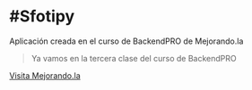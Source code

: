 #Sfotipy
=======

Aplicación creada en el curso de BackendPRO de Mejorando.la

>Ya vamos en la tercera clase del curso de BackendPRO

[Visita Mejorando.la](www.mejorando.la)
